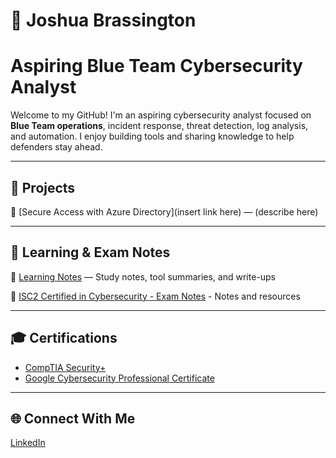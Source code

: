 # 👋 Joshua Brassington
# Aspiring Blue Team Cybersecurity Analyst

Welcome to my GitHub! I'm an aspiring cybersecurity analyst focused on **Blue Team operations**, incident response, threat detection, log analysis, and automation. I enjoy building tools and sharing knowledge to help defenders stay ahead.

---

## 📁 Projects

🔹 [Secure Access with Azure Directory](insert link here) — (describe here)      

---

## 📝 Learning & Exam Notes

🔹 [Learning Notes](https://github.com/yourusername/learning-notes) — Study notes, tool summaries, and write-ups

🔹 [ISC2 Certified in Cybersecurity - Exam Notes](https://github.com/joshbrassington/cc-exam-notes/blob/main/README.md) - Notes and resources

---

## 🎓 Certifications

- [CompTIA Security+](https://www.credly.com/badges/8b62a8d2-4937-4bbd-a99e-9796a814c26a/public_url)
- [Google Cybersecurity Professional Certificate](https://www.credly.com/badges/8ab36230-7bca-499c-87b1-ff2ca6983703/public_url)

---

## 🌐 Connect With Me

[LinkedIn](https://linkedin.com/in/joshua-brassington)
